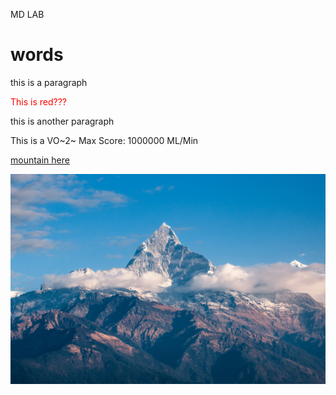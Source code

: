 <p style="text-align: left;"> MD LAB </p>

# words

this is a paragraph

<font color="red"> This is red??? </font>

this is another paragraph

This is a VO~2~ Max Score: 1000000 ML/Min

[mountain here](images/mountain.jpg)

![screenshot](mountain.jpg)
